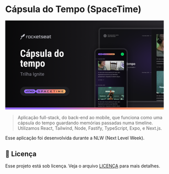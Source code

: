 # Cápsula do Tempo (SpaceTime)



<img src="./preview.png" alt="Exemplo imagem">

> Aplicação  full-stack, do back-end ao mobile, que funciona como uma cápsula do tempo guardando memórias passadas numa timeline. Utilizamos React, Tailwind, Node, Fastify, TypeScript, Expo, e Next.js.


Esse aplicação foi desenvolvida durante a NLW (Next Level Week).

## 📝 Licença

Esse projeto está sob licença. Veja o arquivo [LICENÇA](LICENSE.md) para mais detalhes.